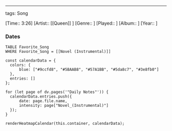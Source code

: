 ---
tags: Song  

[Time:: 3:26]
[Artist:: [[Queen]] ]
[Genre:: ]
[Played:: ]
[Album:: ]
[Year:: ]
### Dates
````dataview
TABLE Favorite_Song
WHERE Favorite_Song = [[Novel (Instrumental)]]
````
  ```dataviewjs
const calendarData = { 
	colors: { 
		blue: ["#9ccfd8", "#5BAAB8", "#57A1BB", "#5da8c7", "#3e8fb0"] 
	}, 
	entries: [] 
}; 

for (let page of dv.pages('"Daily Notes"')) { 
	calendarData.entries.push({ 
		date: page.file.name, 
		intensity: page["Novel_(Instrumental)"]
	}); 
} 

renderHeatmapCalendar(this.container, calendarData);
```
